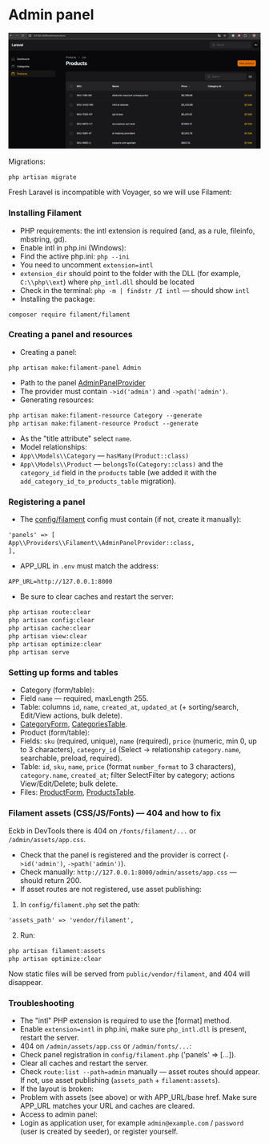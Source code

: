 # Admin panel

![Admin panel](./img/admin_panel.png)

Migrations:

```
php artisan migrate
```

Fresh Laravel is incompatible with Voyager, so we will use Filament:

### Installing Filament

- PHP requirements: the intl extension is required (and, as a rule, fileinfo, mbstring, gd).
- Enable intl in php.ini (Windows):
- Find the active php.ini: `php --ini`
- You need to uncomment `extension=intl`
- `extension_dir` should point to the folder with the DLL (for example, `C:\\php\\ext`) where `php_intl.dll` should be located
- Check in the terminal: `php -m | findstr /I intl` — should show `intl`
- Installing the package:

```
composer require filament/filament
```

### Creating a panel and resources

- Creating a panel:

```
php artisan make:filament-panel Admin
```

- Path to the panel [AdminPanelProvider](./laravel-project/app/Providers/Filament/AdminPanelProvider.php)
- The provider must contain `->id('admin')` and `->path('admin')`.
- Generating resources:

```
php artisan make:filament-resource Category --generate
php artisan make:filament-resource Product --generate
```

- As the "title attribute" select `name`.
- Model relationships:
- `App\\Models\\Category` — `hasMany(Product::class)`
- `App\\Models\\Product` — `belongsTo(Category::class)` and the `category_id` field in the `products` table (we added it with the `add_category_id_to_products_table` migration).

### Registering a panel

- The [config/filament](./laravel-project/config/filament.php) config must contain (if not, create it manually):

```
'panels' => [
App\\Providers\\Filament\\AdminPanelProvider::class,
],
```

- APP_URL in `.env` must match the address:

```
APP_URL=http://127.0.0.1:8000
```

- Be sure to clear caches and restart the server:

```
php artisan route:clear
php artisan config:clear
php artisan cache:clear
php artisan view:clear
php artisan optimize:clear
php artisan serve
```

### Setting up forms and tables

- Category (form/table):
- Field `name` — required, maxLength 255.
- Table: columns `id`, `name`, `created_at`, `updated_at` (+ sorting/search, Edit/View actions, bulk delete).
- [CategoryForm](./laravel-project/app/Filament/Resources/Categories/Schemas/CategoryForm.php), [CategoriesTable](./laravel-project/app/Filament/Resources/Categories/Tables/CategoriesTable.php).
- Product (form/table):
- Fields: `sku` (required, unique), `name` (required), `price` (numeric, min 0, up to 3 characters), `category_id` (Select → relationship `category.name`, searchable, preload, required).
- Table: `id`, `sku`, `name`, `price` (format `number_format` to 3 characters), `category.name`, `created_at`; filter SelectFilter by category; actions View/Edit/Delete; bulk delete.
- Files: [ProductForm](./laravel-project/app/Filament/Resources/Products/Schemas/ProductForm.php), [ProductsTable](./laravel-project/app/Filament/Resources/Categories/Tables/ProductsTable.php).

### Filament assets (CSS/JS/Fonts) — 404 and how to fix

Eckb in DevTools there is 404 on `/fonts/filament/...` or `/admin/assets/app.css`.

- Check that the panel is registered and the provider is correct (`->id('admin')`, `->path('admin')`).
- Check manually: `http://127.0.0.1:8000/admin/assets/app.css` — should return 200.
- If asset routes are not registered, use asset publishing:

1. In `config/filament.php` set the path:

```
'assets_path' => 'vendor/filament',
```

2. Run:

```
php artisan filament:assets
php artisan optimize:clear
```

Now static files will be served from `public/vendor/filament`, and 404 will disappear.

### Troubleshooting

- The "intl" PHP extension is required to use the [format] method.
- Enable `extension=intl` in php.ini, make sure `php_intl.dll` is present, restart the server.
- 404 on `/admin/assets/app.css` or `/admin/fonts/...`:
- Check panel registration in `config/filament.php` ('panels' => [...]).
- Clear all caches and restart the server.
- Check `route:list --path=admin` manually — asset routes should appear. If not, use asset publishing (`assets_path` + `filament:assets`).
- If the layout is broken:
- Problem with assets (see above) or with APP_URL/base href. Make sure APP_URL matches your URL and caches are cleared.
- Access to admin panel:
- Login as application user, for example `admin@example.com` / `password` (user is created by seeder), or register yourself.
